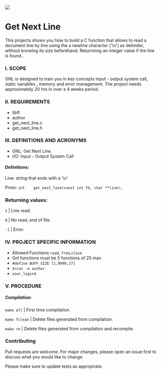 ![](rsrc/img/gnl.gif)
# Get Next Line

This projects shows you how to build a C function that allows to read a document line by line using the a newline character ('\n') as delimiter, without knowing its size beforehand. Returninng an integer value if the line is found..  

### I.	SCOPE

GNL is designed to train you in key concepts input - output system call, static variables , memory  and error management. The project needs approximately 20 hrs in over a 4 weeks period.

###	II.	REQUIREMENTS

* libft
* author
* get_next_line.c
* get_next_line.h


###	III.	DEFINITIONS AND ACRONYMS

-	GNL: Get Next Line.
-	I/O: Input - Output System Call

####	Definitions:

Line: string that ends with a ‘\n’

Proto:
`int	get_next_line(const int fd, char **line);`

###	Returning values:

`1` | Line read.

`0` | No read, end of file.

`-1` | Error.

###	IV.	PROJECT SPECIFIC INFORMATION

* Allowed Functions `read`, `free`,`close`
* Gnl functions must be 5 functions of 25 max
* `#define BUFF_SIZE [1,9999,17] `
* `$>cat -e author`
* `user_login$`

###	V.	PROCEDURE

##### Compilation:

`make all` | First time compilation.

`make fclean` | Delete files generated from compilation.

`make re` | Delete files generated from compilation and recompile.

###		Contributing

Pull requests are welcome. For major changes, please open an issue first to discuss what you would like to change.

Please make sure to update tests as appropriate.




